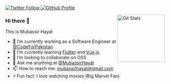 <p>
  <a href="https://twitter.com/MubassirHayat">
    <img alt="Twitter Follow" src="https://img.shields.io/twitter/follow/MubassirHayat?style=for-the-badge">
  </a>

  <a href="https://github.com/mubassirhayat">
    <img alt="GitHub Profile" src="https://img.shields.io/static/v1?label=Profile&message=%E2%9D%A4&logo=GitHub&style=for-the-badge">
  </a>
</p>

<a href="https://github.com/mubassirhayat"><img alt="Git Stats" src="https://github-readme-stats.vercel.app/api?username=mubassirhayat&show_icons=true" align="right" height="150" /></a>

### Hi there 👋

This is Mubassir Hayat

- 🔭 I’m currently working as a Software Engineer at [@CodeForPakistan](https://github.com/codeforpakistan)
- 🌱 I’m currently learning [Flutter](https://flutter.dev/) and [Vue.js](https://vuejs.org/)
- 👯 I’m looking to collaborate on OSS
- 💬 Ask me anything at [@MubassirHayat](https://twitter.com/MubassirHayat)
- 📫 How to reach me: mubassirhayat@gmail.com
- ⚡ Fun fact: I love watching movies (Big Marvel Fan)
